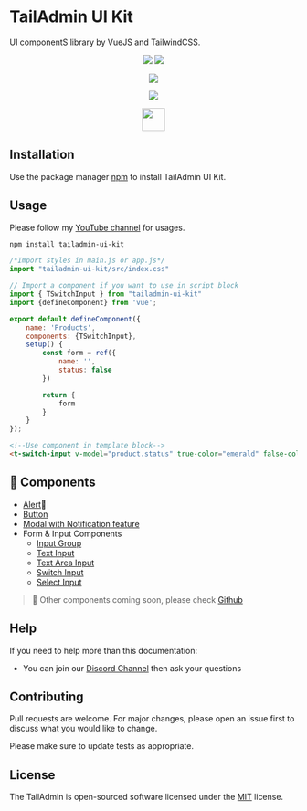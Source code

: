 # TailAdmin UI Kit

UI componentS library by VueJS and TailwindCSS.

<p align="center">
  <img src="https://img.shields.io/badge/Tailwind_CSS-38B2AC?style=for-the-badge&logo=tailwind-css&logoColor=white" />
  <img src="https://img.shields.io/badge/Vue.js-35495E?style=for-the-badge&logo=vuedotjs&logoColor=4FC08D" />
</p>
<p align="center">

<a href="https://ko-fi.com/sinanaydogan" target="_blank">
    <img src="https://ko-fi.com/img/githubbutton_sm.svg">
</a>

</p>

<p align="center">
<a href="https://www.buymeacoffee.com/sinanaydogan">
    <img src="https://img.buymeacoffee.com/button-api/?text=Buy me a coffee&emoji=&slug=sinanaydogan&button_colour=FFDD00&font_colour=000000&font_family=Lato&outline_colour=000000&coffee_colour=ffffff">
</a>
</p>

<p align="center">
<a href="https://discord.gg/TnjA2GqYmw">
    <img src="https://v2.tailadmin.dev/img/demo/discord.svg" height="40">
</a>
</p>

## Installation

Use the package manager [npm](https://pip.pypa.io/en/stable/) to install TailAdmin UI Kit.

## Usage

Please follow my [YouTube channel](https://www.youtube.com/playlist?list=PLbdS49WKsrOXTo_X_Ja6P3zll1yyhoIYN) for usages.

```bash
npm install tailadmin-ui-kit
```

```js
/*Import styles in main.js or app.js*/
import "tailadmin-ui-kit/src/index.css"
```

```javascript
// Import a component if you want to use in script block
import { TSwitchInput } from "tailadmin-ui-kit"
import {defineComponent} from 'vue';

export default defineComponent({
    name: 'Products',
    components: {TSwitchInput},
    setup() {
        const form = ref({
            name: '',
            status: false
        })

        return {
            form
        }
    }
});
```

```html
<!--Use component in template block-->
<t-switch-input v-model="product.status" true-color="emerald" false-color="rose" loading/>

```

## :rocket: Components
- [Alert](https://youtu.be/BoGcU6olNsg)🚀
- [Button](https://youtu.be/A42a0Tcls5s)
- [Modal with Notification feature](https://youtu.be/iCJOApZVwQQ)
- Form & Input Components
  - [Input Group](https://youtu.be/EanH8XQNMU8)
  - [Text Input](https://youtu.be/EanH8XQNMU8)
  - [Text Area Input](https://youtu.be/cCQSoqIfJMM)
  - [Switch Input](https://youtu.be/a5RpQl2cnEs)
  - [Select Input](https://youtu.be/nJ4bQjdvxPM) 

> :telescope: Other components coming soon, please check [Github](https://github.com/sinan-aydogan/tailadmin-ui-kit)

## Help

If you need to help more than this documentation:
- You can join our [Discord Channel](https://discord.gg/TnjA2GqYmw) then ask your questions

## Contributing

Pull requests are welcome. For major changes, please open an issue first to discuss what you would like to change.

Please make sure to update tests as appropriate.

## License

The TailAdmin is open-sourced software licensed under the [MIT](https://opensource.org/licenses/MIT) license.
